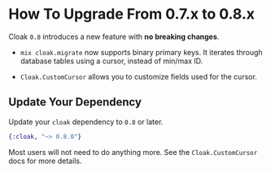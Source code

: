 # How To Upgrade From 0.7.x to 0.8.x

Cloak `0.8` introduces a new feature with **no breaking changes**.

- `mix cloak.migrate` now supports binary primary keys. It iterates
  through database tables using a cursor, instead of min/max ID.

- `Cloak.CustomCursor` allows you to customize fields used for the cursor.

## Update Your Dependency

Update your `cloak` dependency to `0.8` or later.

```elixir
{:cloak, "~> 0.8.0"}
```

Most users will not need to do anything more. See the `Cloak.CustomCursor`
docs for more details.